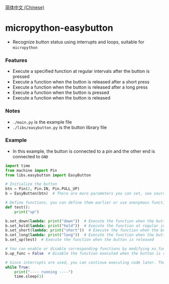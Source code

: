 [简体中文 (Chinese)](./README.ZH-CN.md)
# micropython-easybutton
- Recognize button status using interrupts and loops, suitable for `micropython`

### Features
- Execute a specified function at regular intervals after the button is pressed
- Execute a function when the button is released after a short press
- Execute a function when the button is released after a long press
- Execute a function when the button is pressed
- Execute a function when the button is released

### Notes
- `./main.py` is the example file
- `./libs/easybutton.py` is the button library file

### Example
- In this example, the button is connected to a pin and the other end is connected to `GND`

```python
import time
from machine import Pin
from libs.easybutton import EasyButton

# Initialize the button
btn = Pin(2, Pin.IN, Pin.PULL_UP)
b = EasyButton(btn)  # There are more parameters you can set, see source code comments for details. If you find any naming inconsistencies, please submit a PR and we will correct them.

# Define functions, you can define them earlier or use anonymous functions later
def test():
    print("up")

b.set_down(lambda: print("down"))  # Execute the function when the button is pressed
b.set_hold(lambda: print("hold"))  # Execute the function at regular intervals after the button is pressed
b.set_short(lambda: print("short"))  # Execute the function when the button is released after a short press
b.set_long(lambda: print("long"))  # Execute the function when the button is released after a long press
b.set_up(test)  # Execute the function when the button is released

# You can enable or disable corresponding functions by modifying xx_func, for example:
b.up_func = False  # Disable the function executed when the button is released

# Since interrupts are used, you can continue executing code later. The code execution will only pause when the button is pressed and resume when released.
while True:
    print("---- running ----")
    time.sleep(1)
```